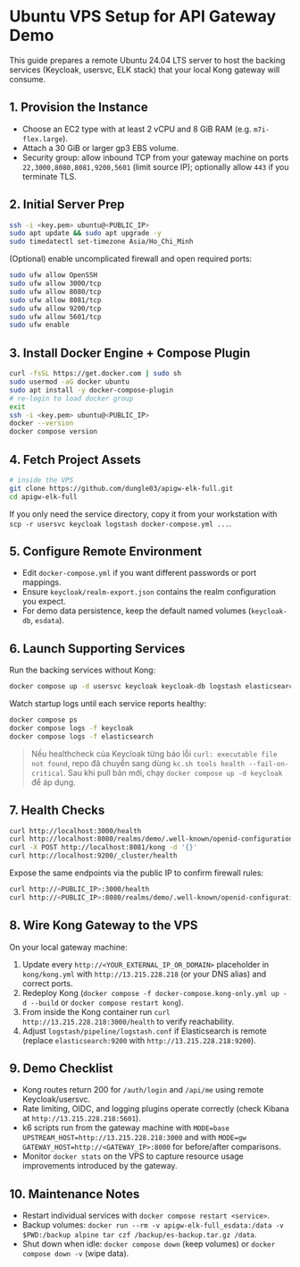 # Ubuntu VPS Setup for API Gateway Demo

This guide prepares a remote Ubuntu 24.04 LTS server to host the backing services (Keycloak, usersvc, ELK stack) that your local Kong gateway will consume.

## 1. Provision the Instance
- Choose an EC2 type with at least 2 vCPU and 8 GiB RAM (e.g. `m7i-flex.large`).
- Attach a 30 GiB or larger gp3 EBS volume.
- Security group: allow inbound TCP from your gateway machine on ports `22,3000,8080,8081,9200,5601` (limit source IP); optionally allow `443` if you terminate TLS.

## 2. Initial Server Prep
```bash
ssh -i <key.pem> ubuntu@<PUBLIC_IP>
sudo apt update && sudo apt upgrade -y
sudo timedatectl set-timezone Asia/Ho_Chi_Minh
```
(Optional) enable uncomplicated firewall and open required ports:
```bash
sudo ufw allow OpenSSH
sudo ufw allow 3000/tcp
sudo ufw allow 8080/tcp
sudo ufw allow 8081/tcp
sudo ufw allow 9200/tcp
sudo ufw allow 5601/tcp
sudo ufw enable
```

## 3. Install Docker Engine + Compose Plugin
```bash
curl -fsSL https://get.docker.com | sudo sh
sudo usermod -aG docker ubuntu
sudo apt install -y docker-compose-plugin
# re-login to load docker group
exit
ssh -i <key.pem> ubuntu@<PUBLIC_IP>
docker --version
docker compose version
```

## 4. Fetch Project Assets
```bash
# inside the VPS
git clone https://github.com/dungle03/apigw-elk-full.git
cd apigw-elk-full
```
If you only need the service directory, copy it from your workstation with `scp -r usersvc keycloak logstash docker-compose.yml ...`.

## 5. Configure Remote Environment
- Edit `docker-compose.yml` if you want different passwords or port mappings.
- Ensure `keycloak/realm-export.json` contains the realm configuration you expect.
- For demo data persistence, keep the default named volumes (`keycloak-db`, `esdata`).

## 6. Launch Supporting Services
Run the backing services without Kong:
```bash
docker compose up -d usersvc keycloak keycloak-db logstash elasticsearch kibana
```
Watch startup logs until each service reports healthy:
```bash
docker compose ps
docker compose logs -f keycloak
docker compose logs -f elasticsearch
```
> Nếu healthcheck của Keycloak từng báo lỗi `curl: executable file not found`, repo đã chuyển sang dùng `kc.sh tools health --fail-on-critical`. Sau khi pull bản mới, chạy `docker compose up -d keycloak` để áp dụng.

## 7. Health Checks
```bash
curl http://localhost:3000/health
curl http://localhost:8080/realms/demo/.well-known/openid-configuration
curl -X POST http://localhost:8081/kong -d '{}'
curl http://localhost:9200/_cluster/health
```
Expose the same endpoints via the public IP to confirm firewall rules:
```bash
curl http://<PUBLIC_IP>:3000/health
curl http://<PUBLIC_IP>:8080/realms/demo/.well-known/openid-configuration
```

## 8. Wire Kong Gateway to the VPS
On your local gateway machine:
1. Update every `http://<YOUR_EXTERNAL_IP_OR_DOMAIN>` placeholder in `kong/kong.yml` with `http://13.215.228.218` (or your DNS alias) and correct ports.
2. Redeploy Kong (`docker compose -f docker-compose.kong-only.yml up -d --build` or `docker compose restart kong`).
3. From inside the Kong container run `curl http://13.215.228.218:3000/health` to verify reachability.
4. Adjust `logstash/pipeline/logstash.conf` if Elasticsearch is remote (replace `elasticsearch:9200` with `http://13.215.228.218:9200`).

## 9. Demo Checklist
- Kong routes return 200 for `/auth/login` and `/api/me` using remote Keycloak/usersvc.
- Rate limiting, OIDC, and logging plugins operate correctly (check Kibana at `http://13.215.228.218:5601`).
- k6 scripts run from the gateway machine with `MODE=base UPSTREAM_HOST=http://13.215.228.218:3000` and with `MODE=gw GATEWAY_HOST=http://<GATEWAY_IP>:8000` for before/after comparisons.
- Monitor `docker stats` on the VPS to capture resource usage improvements introduced by the gateway.

## 10. Maintenance Notes
- Restart individual services with `docker compose restart <service>`.
- Backup volumes: `docker run --rm -v apigw-elk-full_esdata:/data -v $PWD:/backup alpine tar czf /backup/es-backup.tar.gz /data`.
- Shut down when idle: `docker compose down` (keep volumes) or `docker compose down -v` (wipe data).
